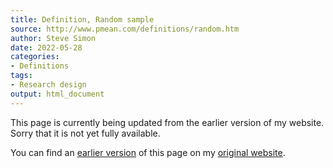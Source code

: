 ```yaml
---
title: Definition, Random sample
source: http://www.pmean.com/definitions/random.htm
author: Steve Simon
date: 2022-05-28
categories:
- Definitions
tags:
- Research design
output: html_document
---
```


This page is currently being updated from the earlier version of my website. Sorry that it is not yet fully available.

<!---More--->

You can find an [earlier version][sim1] of this page on my [original website][sim2].

[sim1]: http://www.pmean.com/definitions/random.htm
[sim2]: http://www.pmean.com/original_site.html
